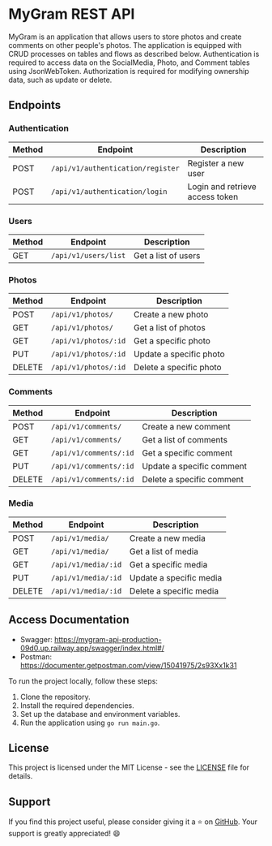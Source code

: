 # MyGram REST API

MyGram is an application that allows users to store photos and create comments on other people's photos. The application is equipped with CRUD processes on tables and flows as described below. Authentication is required to access data on the SocialMedia, Photo, and Comment tables using JsonWebToken. Authorization is required for modifying ownership data, such as update or delete.

## Endpoints

### Authentication

| Method | Endpoint                   | Description                       |
| ------ | -------------------------- | --------------------------------- |
| POST   | `/api/v1/authentication/register` | Register a new user             |
| POST   | `/api/v1/authentication/login`    | Login and retrieve access token |

### Users

| Method | Endpoint          | Description         |
| ------ | ----------------- | ------------------- |
| GET    | `/api/v1/users/list` | Get a list of users |

### Photos

| Method | Endpoint                     | Description                  |
| ------ | ---------------------------- | ---------------------------- |
| POST   | `/api/v1/photos/`            | Create a new photo           |
| GET    | `/api/v1/photos/`            | Get a list of photos         |
| GET    | `/api/v1/photos/:id`         | Get a specific photo         |
| PUT    | `/api/v1/photos/:id`         | Update a specific photo      |
| DELETE | `/api/v1/photos/:id`         | Delete a specific photo      |

### Comments

| Method | Endpoint                     | Description                   |
| ------ | ---------------------------- | ----------------------------- |
| POST   | `/api/v1/comments/`          | Create a new comment          |
| GET    | `/api/v1/comments/`          | Get a list of comments        |
| GET    | `/api/v1/comments/:id`       | Get a specific comment        |
| PUT    | `/api/v1/comments/:id`       | Update a specific comment     |
| DELETE | `/api/v1/comments/:id`       | Delete a specific comment     |

### Media

| Method | Endpoint                     | Description                   |
| ------ | ---------------------------- | ----------------------------- |
| POST   | `/api/v1/media/`             | Create a new media            |
| GET    | `/api/v1/media/`             | Get a list of media           |
| GET    | `/api/v1/media/:id`          | Get a specific media          |
| PUT    | `/api/v1/media/:id`          | Update a specific media       |
| DELETE | `/api/v1/media/:id`          | Delete a specific media       |

## Access Documentation

- Swagger: https://mygram-api-production-09d0.up.railway.app/swagger/index.html#/
- Postman: https://documenter.getpostman.com/view/15041975/2s93Xx1k31

To run the project locally, follow these steps:

1. Clone the repository.
2. Install the required dependencies.
3. Set up the database and environment variables.
4. Run the application using `go run main.go`.

## License

This project is licensed under the MIT License - see the [LICENSE](LICENSE) file for details.

## Support

If you find this project useful, please consider giving it a ⭐️ on [GitHub](https://github.com/hy-reza/learn-go-jwt). Your support is greatly appreciated! 😄




